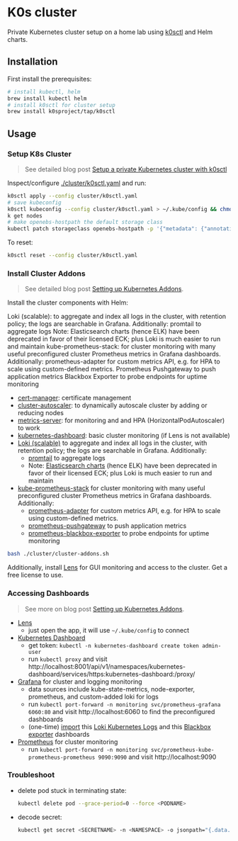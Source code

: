 # K0s cluster

Private Kubernetes cluster setup on a home lab using [k0sctl](https://github.com/k0sproject/k0sctl) and Helm charts.

## Installation

First install the prerequisites:

```bash
# install kubectl, helm
brew install kubectl helm
# install k0sctl for cluster setup
brew install k0sproject/tap/k0sctl
```

## Usage

### Setup K8s Cluster

> See detailed blog post [Setup a private Kubernetes cluster with k0sctl](https://kengz.gitbook.io/blog/setting-up-a-private-kubernetes-cluster-with-k0sctl)

Inspect/configure [./cluster/k0sctl.yaml](./cluster/k0sctl.yaml) and run:

```bash
k0sctl apply --config cluster/k0sctl.yaml
# save kubeconfig
k0sctl kubeconfig --config cluster/k0sctl.yaml > ~/.kube/config && chmod go-r ~/.kube/config
k get nodes
# make openebs-hostpath the default storage class
kubectl patch storageclass openebs-hostpath -p '{"metadata": {"annotations":{"storageclass.kubernetes.io/is-default-class":"true"}}}'
```

To reset:

```bash
k0sctl reset --config cluster/k0sctl.yaml
```

### Install Cluster Addons

> See detailed blog post [Setting up Kubernetes Addons](https://kengz.gitbook.io/blog/setting-up-kubernetes-addons).

Install the cluster components with Helm:

Loki (scalable): to aggregate and index all logs in the cluster, with retention policy; the logs are searchable in Grafana. Additionally:
promtail to aggregate logs
Note: Elasticsearch charts (hence ELK) have been deprecated in favor of their licensed ECK; plus Loki is much easier to run and maintain
kube-prometheus-stack: for cluster monitoring with many useful preconfigured cluster Prometheus metrics in Grafana dashboards. Additionally:
prometheus-adapter for custom metrics API, e.g. for HPA to scale using custom-defined metrics.
Prometheus Pushgateway to push application metrics
Blackbox Exporter to probe endpoints for uptime monitoring

- [cert-manager](https://cert-manager.io/docs/installation/helm/): certificate management
- [cluster-autoscaler](https://github.com/kubernetes/autoscaler/tree/master/cluster-autoscaler): to dynamically autoscale cluster by adding or reducing nodes
- [metrics-server](https://github.com/kubernetes-sigs/metrics-server/tree/master/charts/metrics-server): for monitoring and and HPA (HorizontalPodAutoscaler) to work
- [kubernetes-dashboard](https://github.com/kubernetes/dashboard#access): basic cluster monitoring (if Lens is not available)
- [Loki (scalable)](https://github.com/grafana/loki/tree/main/production/helm/loki) to aggregate and index all logs in the cluster, with retention policy; the logs are searchable in Grafana. Additionally:
  - [promtail](https://grafana.com/docs/loki/latest/clients/promtail/) to aggregate logs
  - Note: [Elasticsearch charts](https://github.com/elastic/helm-charts) (hence ELK) have been deprecated in favor of their licensed ECK; plus Loki is much easier to run and maintain
- [kube-prometheus-stack](https://github.com/prometheus-community/helm-charts/tree/main/charts/kube-prometheus-stack) for cluster monitoring with many useful preconfigured cluster Prometheus metrics in Grafana dashboards. Additionally:
  - [prometheus-adapter](https://github.com/prometheus-community/helm-charts/tree/main/charts/prometheus-adapter) for custom metrics API, e.g. for HPA to scale using custom-defined metrics.
  - [prometheus-pushgateway](https://github.com/prometheus-community/helm-charts/tree/main/charts/prometheus-pushgateway) to push application metrics
  - [prometheus-blackbox-exporter](https://github.com/prometheus-community/helm-charts/tree/main/charts/prometheus-blackbox-exporter) to probe endpoints for uptime monitoring

```bash
bash ./cluster/cluster-addons.sh
```

Additionally, install [Lens](https://k8slens.dev) for GUI monitoring and access to the cluster. Get a free license to use.

### Accessing Dashboards

> See more on blog post [Setting up Kubernetes Addons](https://kengz.gitbook.io/blog/setting-up-kubernetes-addons).

- [Lens](https://k8slens.dev)
  - just open the app, it will use `~/.kube/config` to connect
- [Kubernetes Dashboard](https://github.com/kubernetes/dashboard#access)
  - get token: `kubectl -n kubernetes-dashboard create token admin-user`
  - run `kubectl proxy` and visit http://localhost:8001/api/v1/namespaces/kubernetes-dashboard/services/https:kubernetes-dashboard:/proxy/
- [Grafana](https://github.com/prometheus-community/helm-charts/tree/main/charts/kube-prometheus-stack) for cluster and logging monitoring
  - data sources include kube-state-metrics, node-exporter, prometheus, and custom-added loki for logs
  - run `kubectl port-forward -n monitoring svc/prometheus-grafana 6060:80` and visit http://localhost:6060 to find the preconfigured dashboards
  - (one-time) [import](https://grafana.com/docs/grafana/latest/dashboards/manage-dashboards/#import-a-dashboard) this [Loki Kubernetes Logs](https://grafana.com/grafana/dashboards/15141-kubernetes-service-logs/) and this [Blackbox exporter](https://grafana.com/grafana/dashboards/7587-prometheus-blackbox-exporter/) dashboards
- [Prometheus](https://github.com/prometheus-community/helm-charts/tree/main/charts/kube-prometheus-stack) for cluster monitoring
  - run `kubectl port-forward -n monitoring svc/prometheus-kube-prometheus-prometheus 9090:9090` and visit http://localhost:9090

### Troubleshoot

- delete pod stuck in terminating state:
  ```bash
  kubectl delete pod --grace-period=0 --force <PODNAME>
  ```
- decode secret:
  ```bash
  kubectl get secret <SECRETNAME> -n <NAMESPACE> -o jsonpath="{.data.admin-password}" | base64 --decode ; echo
  ```
